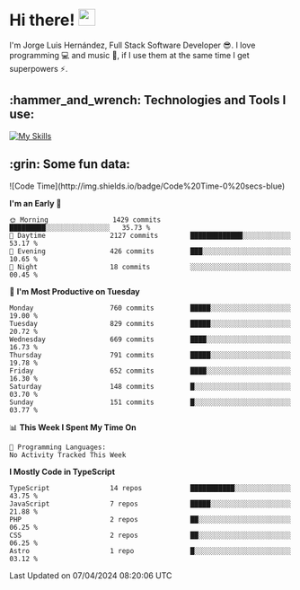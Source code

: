 <h1 align="left">
 <abc>
  <br>Hi there! <img src="https://user-images.githubusercontent.com/42378118/110234147-e3259600-7f4e-11eb-95be-0c4047144dea.gif" width="30"><br>
 </abc>
</h1>

I'm Jorge Luis Hernández, Full Stack Software Developer :sunglasses:. I love programming :computer: and music :musical_score:, if I use them at the same time I get superpowers :zap:. 


<h2 align="left">:hammer_and_wrench: Technologies and Tools I use:</h2>

[![My Skills](https://skillicons.dev/icons?i=js,ts,html,css,py,vue,react,next,nest,postgres,mysql)](https://skillicons.dev)

<h2 align="left">:grin: Some fun data:</h2>
<!--START_SECTION:waka-->
![Code Time](http://img.shields.io/badge/Code%20Time-0%20secs-blue)

**I'm an Early 🐤** 

```text
🌞 Morning                1429 commits        █████████░░░░░░░░░░░░░░░░   35.73 % 
🌆 Daytime                2127 commits        █████████████░░░░░░░░░░░░   53.17 % 
🌃 Evening                426 commits         ███░░░░░░░░░░░░░░░░░░░░░░   10.65 % 
🌙 Night                  18 commits          ░░░░░░░░░░░░░░░░░░░░░░░░░   00.45 % 
```
📅 **I'm Most Productive on Tuesday** 

```text
Monday                   760 commits         █████░░░░░░░░░░░░░░░░░░░░   19.00 % 
Tuesday                  829 commits         █████░░░░░░░░░░░░░░░░░░░░   20.72 % 
Wednesday                669 commits         ████░░░░░░░░░░░░░░░░░░░░░   16.73 % 
Thursday                 791 commits         █████░░░░░░░░░░░░░░░░░░░░   19.78 % 
Friday                   652 commits         ████░░░░░░░░░░░░░░░░░░░░░   16.30 % 
Saturday                 148 commits         █░░░░░░░░░░░░░░░░░░░░░░░░   03.70 % 
Sunday                   151 commits         █░░░░░░░░░░░░░░░░░░░░░░░░   03.77 % 
```


📊 **This Week I Spent My Time On** 

```text
💬 Programming Languages: 
No Activity Tracked This Week
```

**I Mostly Code in TypeScript** 

```text
TypeScript               14 repos            ███████████░░░░░░░░░░░░░░   43.75 % 
JavaScript               7 repos             █████░░░░░░░░░░░░░░░░░░░░   21.88 % 
PHP                      2 repos             ██░░░░░░░░░░░░░░░░░░░░░░░   06.25 % 
CSS                      2 repos             ██░░░░░░░░░░░░░░░░░░░░░░░   06.25 % 
Astro                    1 repo              █░░░░░░░░░░░░░░░░░░░░░░░░   03.12 % 
```




 Last Updated on 07/04/2024 08:20:06 UTC
<!--END_SECTION:waka-->
